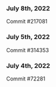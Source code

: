 ### July 8th, 2022

Commit #217081

### July 5th, 2022

Commit #314353


### July 4th, 2022

Commit #72281
